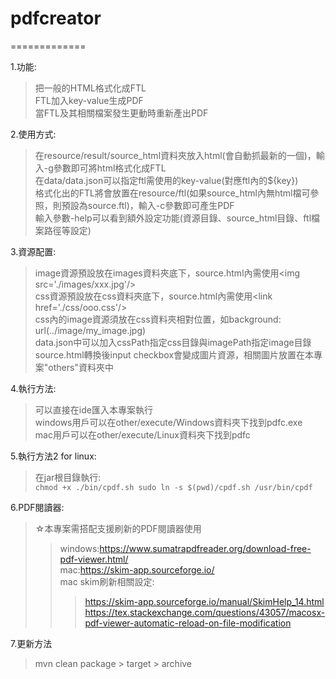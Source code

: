 # pdfcreator
=============

1.功能: 
   >把一般的HTML格式化成FTL    
   >FTL加入key-value生成PDF    
   >當FTL及其相關檔案發生更動時重新產出PDF    

2.使用方式:   
   >在resource/result/source_html資料夾放入html(會自動抓最新的一個)，輸入-g參數即可將html格式化成FTL    
   >在data/data.json可以指定ftl需使用的key-value(對應ftl內的${key})   
   >格式化出的FTL將會放置在resource/ftl(如果source_html內無html檔可參照，則預設為source.ftl)，輸入-c參數即可產生PDF    
   >輸入參數-help可以看到額外設定功能(資源目錄、source_html目錄、ftl檔案路徑等設定)
    
3.資源配置:    
   >image資源預設放在images資料夾底下，source.html內需使用&lt;img src='./images/xxx.jpg'/&gt;   
   >css資源預設放在css資料夾底下，source.html內需使用&lt;link href='./css/ooo.css'/&gt;   
   >css內的image資源須放在css資料夾相對位置，如background: url(../image/my_image.jpg)    
   >data.json中可以加入cssPath指定css目錄與imagePath指定image目錄    
   >source.html轉換後input checkbox會變成圖片資源，相關圖片放置在本專案"others"資料夾中
   
4.執行方法:    
   >可以直接在ide匯入本專案執行     
   >windows用戶可以在other/execute/Windows資料夾下找到pdfc.exe    
   >mac用戶可以在other/execute/Linux資料夾下找到pdfc

5.執行方法2 for linux:    
   >在jar根目錄執行:    
      ```
        chmod +x ./bin/cpdf.sh
        sudo ln -s $(pwd)/cpdf.sh /usr/bin/cpdf
      ```

6.PDF閱讀器:
   >☆本專案需搭配支援刷新的PDF閱讀器使用    
   >>windows:https://www.sumatrapdfreader.org/download-free-pdf-viewer.html/    
   >>mac:https://skim-app.sourceforge.io/    
   >>mac skim刷新相關設定:    
   >>>https://skim-app.sourceforge.io/manual/SkimHelp_14.html    
   >>>https://tex.stackexchange.com/questions/43057/macosx-pdf-viewer-automatic-reload-on-file-modification
   
7.更新方法   
  > mvn clean package > target > archive    
